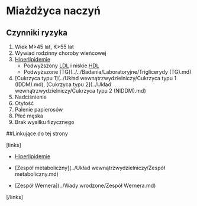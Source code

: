 # Miażdżyca naczyń

## Czynniki ryzyka

1. Wiek M>45 lat, K>55 lat
2. Wywiad rodzinny choroby wieńcowej
3. [Hiperlipidemie](../Metabolizm/Hiperlipidemie.md)
   - Podwyższony [LDL](../../Badania/Laboratoryjne/Cholesterol.md) i niskie [HDL](../../Badania/Laboratoryjne/Cholesterol.md)
   - Podwyższone [TG](../../Badania/Laboratoryjne/Triglicerydy (TG).md)
4. [Cukrzyca typu 1](../Układ wewnątrzwydzielniczy/Cukrzyca typu 1 (IDDM).md), [Cukrzyca typu 2](../Układ wewnątrzwydzielniczy/Cukrzyca typu 2 (NIDDM).md)
5. Nadciśnienie
6. Otyłość
7. Palenie papierosów
8. Płeć męska
9. Brak wysiłku fizycznego



##Linkujące do tej strony

[links]

- [Hiperlipidemie](../Metabolizm/Hiperlipidemie.md)

- [Zespół metaboliczny](../Układ wewnątrzwydzielniczy/Zespół metaboliczny.md)

- [Zespół Wernera](../Wady wrodzone/Zespół Wernera.md)


[/links]











